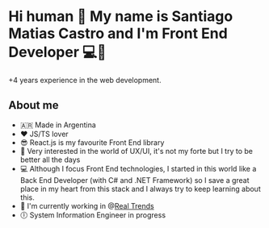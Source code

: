 # Hi human :wave: My name is Santiago Matias Castro and I'm Front End Developer :computer::art:

+4 years experience in the web development.

## About me
* :argentina: Made in Argentina
* :heart: JS/TS lover
* :sunglasses: React.js is my favourite Front End library 
* :muscle: Very interested in the world of UX/UI, it's not my forte but I try to be better all the days 
* :computer: Although I focus Front End technologies, I started in this world like a Back End Developer (with C# and .NET Framework) so I save a great place in my heart from this stack and I always try to keep learning about this. 
* :office: I'm currently working in @[Real Trends](https://real-trends.com)
* :clock6: System Information Engineer in progress 

